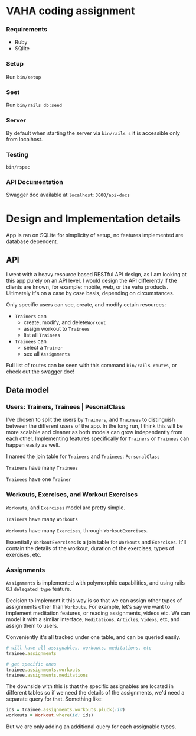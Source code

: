# VAHA coding assignment

### Requirements

* Ruby
* SQlite

### Setup

Run `bin/setup`

### Seet

Run `bin/rails db:seed`

### Server

By default when starting the server via `bin/rails s` it is accessible only from localhost.

### Testing

    bin/rspec
    
### API Documentation

Swagger doc available at `localhost:3000/api-docs`


# Design and Implementation details

App is ran on SQLite for simplicity of setup, no features implemented are database dependent.

## API

I went with a heavy resource based RESTful API design, as I am looking at this app purely on an API level.
I would design the API differently if the clients are known, for example: mobile, web, or the vaha products.
Ultimately it's on a case by case basis, depending on circumstances.

Only specific users can see, create, and modify cetain resources:
* `Trainers` can
  * create, modify, and delete`Workout`
  * assign workout to `Trainees`
  * list all `Trainees`
* `Trainees` can
  * select a `Trainer`
  * see all `Assignments`

Full list of routes can be seen with this command `bin/rails routes`, or check out the swagger doc!

## Data model

### Users: Trainers, Trainees | PesonalClass
I've chosen to split the users by `Trainers`, and `Trainees` to distinguish between the different users of the app.
In the long run, I think this will be more scalable and cleaner as both models can grow independently from each other.
Implementing features specifically for `Trainers` or `Trainees` can happen easily as well.

I named the join table for `Trainers` and `Trainees`: `PersonalClass`

`Trainers` have many `Trainees`

`Trainees` have one `Trainer`

### Workouts, Exercises, and Workout Exercises
`Workouts`, and `Exercises` model are pretty simple.

`Trainers` have many `Workouts`

`Workouts` have many `Exercises`, through `WorkoutExercises`.

Essentially `WorkoutExercises` is a join table for `Workouts` and `Exercises`. It'll contain the details of the workout, duration of the exercises, types of exercises, etc.

### Assignments
`Assignments` is implemented with polymorphic capabilities, and using rails 6.1 `delegated_type` feature.

Decision to implement it this way is so that we can assign other types of assignments other than `Workouts`. For example, let's say we want to implement meditation features, or reading assignments, videos etc. We can model it with a similar interface, `Meditations`, `Articles`, `Videos`, etc, and assign them to users.

Conveniently it's all tracked under one table, and can be queried easily.

```ruby
# will have all assignables, workouts, meditations, etc
trainee.assignments

# get specific ones
trainee.assignments.workouts
trainee.assignments.meditations
```

The downside with this is that the specific assignables are located in different tables so if we need the details of the assignments, we'd need a separate query for that. Something like:

```ruby
ids = trainee.assignments.workouts.pluck(:id)
workouts = Workout.where(id: ids)
```

But we are only adding an additional query for each assignable types.

